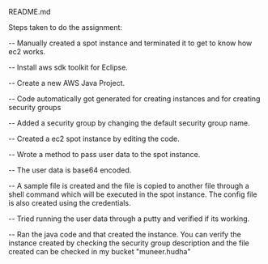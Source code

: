 README.md

Steps taken to do the assignment:

-- Manually created a spot instance and terminated it to get to know how ec2 works.

-- Install aws sdk toolkit for Eclipse.

-- Create a new AWS Java Project.

-- Code automatically got generated for creating instances and for creating security groups

-- Added a security group by changing the default security group name.

-- Created a ec2 spot instance by editing the code.

-- Wrote a method to pass user data to the spot instance. 

-- The user data is base64 encoded.

-- A sample file is created and the file is copied to another file through a shell command which will be executed in the spot instance. The config file is also created using the credentials.

-- Tried running the user data through a putty and verified if its working.

-- Ran the java code and that created the instance. You can verify the instance created by checking the security group description and the file created can be checked in my bucket "muneer.hudha"